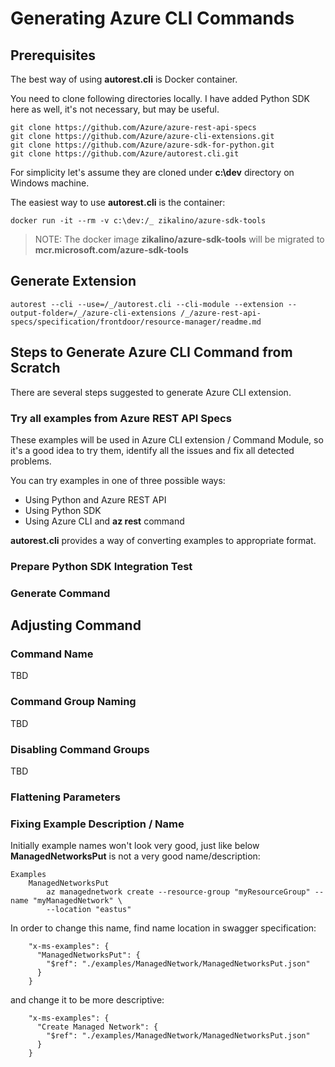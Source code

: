 # Generating Azure CLI Commands

## Prerequisites

The best way of using **autorest.cli** is Docker container.

You need to clone following directories locally. I have added Python SDK here as well, it's not necessary, but may be useful.

    git clone https://github.com/Azure/azure-rest-api-specs
    git clone https://github.com/Azure/azure-cli-extensions.git
    git clone https://github.com/Azure/azure-sdk-for-python.git
    git clone https://github.com/Azure/autorest.cli.git

For simplicity let's assume they are cloned under **c:\dev** directory on Windows machine.

The easiest way to use **autorest.cli** is the container:

    docker run -it --rm -v c:\dev:/_ zikalino/azure-sdk-tools

>NOTE: The docker image **zikalino/azure-sdk-tools** will be migrated to **mcr.microsoft.com/azure-sdk-tools**

## Generate Extension

    autorest --cli --use=/_/autorest.cli --cli-module --extension --output-folder=/_/azure-cli-extensions /_/azure-rest-api-specs/specification/frontdoor/resource-manager/readme.md

## Steps to Generate Azure CLI Command from Scratch

There are several steps suggested to generate Azure CLI extension.

### Try all examples from Azure REST API Specs

These examples will be used in Azure CLI extension / Command Module, so it's a good idea to try them, identify all the issues and fix all detected problems.

You can try examples in one of three possible ways:
- Using Python and Azure REST API
- Using Python SDK
- Using Azure CLI and **az rest** command

**autorest.cli** provides a way of converting examples to appropriate format.

### Prepare Python SDK Integration Test

### Generate Command

## Adjusting Command

### Command Name

TBD

### Command Group Naming

TBD

### Disabling Command Groups

TBD

### Flattening Parameters

### Fixing Example Description / Name

Initially example names won't look very good, just like below **ManagedNetworksPut** is not a very good name/description:

    Examples
        ManagedNetworksPut
            az managednetwork create --resource-group "myResourceGroup" --name "myManagedNetwork" \
            --location "eastus"

In order to change this name, find name location in swagger specification:

        "x-ms-examples": {
          "ManagedNetworksPut": {
            "$ref": "./examples/ManagedNetwork/ManagedNetworksPut.json"
          }
        }

and change it to be more descriptive:

        "x-ms-examples": {
          "Create Managed Network": {
            "$ref": "./examples/ManagedNetwork/ManagedNetworksPut.json"
          }
        }


